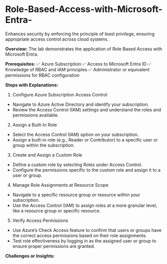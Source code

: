 # Role-Based-Access-with-Microsoft-Entra-
Enhances security by enforcing the principle of least privilege, ensuring appropriate access control across cloud systems.

**Overview:** The lab demonstrates the application of Role Based Access with Microsoft Entra.

**Prerequisites:**
✅ Azure Subscription 
✅ Access to Microsoft Entra ID 
✅ Knowledge of RBAC and IAM principles
✅ Administrator or equivalent permissions for RBAC configuration

**Steps with Explanations:**
1. Configure Azure Subscription Access Control
* Navigate to Azure Active Directory and identify your subscription.
* Review the Access Control (IAM) settings and understand the roles and permissions available.
2. Assign a Built-In Role
* Select the Access Control (IAM) option on your subscription.
* Assign a built-in role (e.g., Reader or Contributor) to a specific user or group within the subscription.
3. Create and Assign a Custom Role
* Define a custom role by selecting Roles under Access Control.
* Configure the permissions specific to the custom role and assign it to a user or group.
4. Manage Role Assignments at Resource Scope
* Navigate to a specific resource group or resource within your subscription.
* Use the Access Control (IAM) to assign roles at a more granular level, like a resource group or specific resource.
5. Verify Access Permissions
* Use Azure’s Check Access feature to confirm that users or groups have the correct access permissions based on their role assignments.
* Test role effectiveness by logging in as the assigned user or group to ensure proper permissions are granted.

**Challenges or Insights:**
